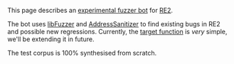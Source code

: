 This page describes an [experimental fuzzer bot](http://104.197.8.28/) for [RE2](https://github.com/google/re2).

The bot uses [libFuzzer](http://llvm.org/docs/LibFuzzer.html) and
[AddressSanitizer](http://clang.llvm.org/docs/AddressSanitizer.html) to find existing
bugs in RE2 and possible new regressions.
Currently, the [target function](./re2_fuzzer.cc) is *very* simple, we'll be extending it in future.

The test corpus is 100% synthesised from scratch.
